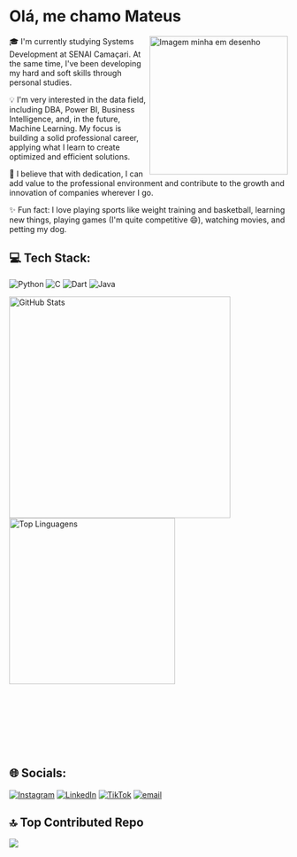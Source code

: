 # Olá, me chamo Mateus 
<img align=right src="https://github.com/user-attachments/assets/6a4f88a1-f15e-4b03-a180-2aa68d5ae329" alt="Imagem minha em desenho" width="250">

🎓 I'm currently studying Systems Development at SENAI Camaçari. At the same time, I've been developing my hard and soft skills through personal studies.

💡 I'm very interested in the data field, including DBA, Power BI, Business Intelligence, and, in the future, Machine Learning. My focus is building a solid professional career, applying what I learn to create optimized and efficient solutions.

🚀 I believe that with dedication, I can add value to the professional environment and contribute to the growth and innovation of companies wherever I go.

✨ Fun fact: I love playing sports like weight training and basketball, learning new things, playing games (I'm quite competitive 😄), watching movies, and petting my dog.
## 💻 Tech Stack:
![Python](https://img.shields.io/badge/python-3670A0?style=for-the-badge&logo=python&logoColor=ffdd54) ![C](https://img.shields.io/badge/c-%2300599C.svg?style=for-the-badge&logo=c&logoColor=white) ![Dart](https://img.shields.io/badge/dart-%230175C2.svg?style=for-the-badge&logo=dart&logoColor=white) ![Java](https://img.shields.io/badge/java-%23ED8B00.svg?style=for-the-badge&logo=openjdk&logoColor=white)

<div>
  <img align="left" src="https://github-readme-stats.vercel.app/api?username=Mateus-denv&theme=one_dark_pro&hide_border=false&include_all_commits=true&count_private=true" alt="GitHub Stats" width="400">
  <img align="left" src="https://github-readme-stats.vercel.app/api/top-langs/?username=Mateus-denv&theme=one_dark_pro&hide_border=false&include_all_commits=true&count_private=true&layout=compact" alt="Top Linguagens" width="300">
</div><br style="clear: both;"><br><br style="clear: both;"><br><br style="clear: both;"><br><br style="clear: both;"><br>

## 🌐 Socials:

[![Instagram](https://img.shields.io/badge/Instagram-%23E4405F.svg?logo=Instagram&logoColor=white)](https://www.instagram.com/_santos474/#) 
[![LinkedIn](https://img.shields.io/badge/LinkedIn-%230077B5.svg?logo=linkedin&logoColor=white)](https://linkedin.com/in/www.linkedin.com/in/mateus-de-jesus-santos-costa-a754112ba) 
[![TikTok](https://img.shields.io/badge/TikTok-%23000000.svg?logo=TikTok&logoColor=white)](https://tiktok.com/@https://www.tiktok.com/@mthz777x) 
[![email](https://img.shields.io/badge/Email-D14836?logo=gmail&logoColor=white)](mailto:mateusdejesussantoscosta@gmail.com) 

## 🔝 Top Contributed Repo
![](https://github-contributor-stats.vercel.app/api?username=Mateus-denv&limit=5&theme=one_dark_pro&combine_all_yearly_contributions=true)
